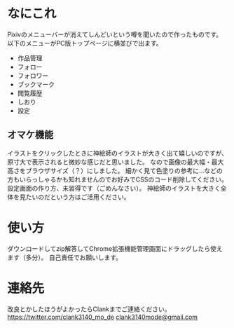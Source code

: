# なにこれ
Pixivのメニューバーが消えてしんどいという噂を聞いたので作ったものです。
以下のメニューがPC版トップページに横並びで出ます。
- 作品管理
- フォロー
- フォロワー
- ブックマーク
- 閲覧履歴
- しおり
- 設定

## オマケ機能
イラストをクリックしたときに神絵師のイラストが大きく出て嬉しいのですが、原寸大で表示されると微妙な感じだと思いました。
なので画像の最大幅・最大高さをブラウザサイズ（？）にしました。
細かく見て色塗りの参考に…などの方もいらっしゃるかも知れませんのでお好みでCSSのコード削除してください。
設定画面の作り方、未習得です（ごめんなさい）。
神絵師のイラストを大きく全体を見たいのだという方はご活用ください。

# 使い方
ダウンロードしてzip解答してChrome拡張機能管理画面にドラッグしたら使えます（多分）。
自己責任でお願いします。

# 連絡先
改良とかしたほうがよかったらClankまでご連絡ください。
https://twitter.com/clank3140_mo_de
clank3140mode@gmail.com